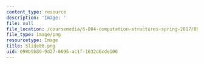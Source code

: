 ```yaml
---
content_type: resource
description: 'Image: '
file: null
file_location: /coursemedia/6-004-computation-structures-spring-2017/098b9b899d278695ac1f1632d6cde100_Slide06.png
file_type: image/png
resourcetype: Image
title: Slide06.png
uid: 098b9b89-9d27-8695-ac1f-1632d6cde100
---
```

